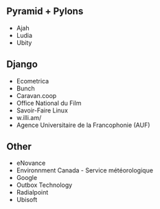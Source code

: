 ## Pyramid + Pylons

* Ajah
* Ludia
* Ubity

## Django

* Ecometrica
* Bunch
* Caravan.coop
* Office National du Film
* Savoir-Faire Linux
* w.illi.am/
* Agence Universitaire de la Francophonie (AUF)

## Other

* eNovance
* Environnment Canada - Service météorologique
* Google
* Outbox Technology
* Radialpoint
* Ubisoft
